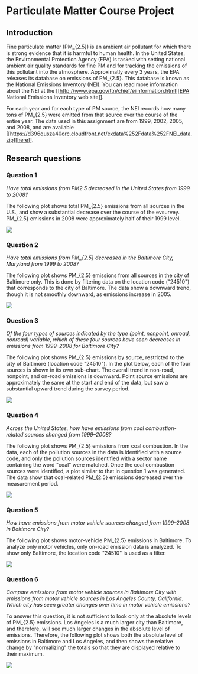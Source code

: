 # Particulate Matter Course Project

## Introduction

Fine particulate matter (PM_{2.5}) is an ambient air pollutant for which
there is strong evidence that it is harmful to human health. In the
United States, the Environmental Protection Agency (EPA) is tasked
with setting national ambient air quality standards for fine PM and
for tracking the emissions of this pollutant into the
atmosphere. Approximatly every 3 years, the EPA releases its database
on emissions of PM_{2.5}. This database is known as the National
Emissions Inventory (NEI). You can read more information about the NEI
at the 
[[http://www.epa.gov/ttn/chief/eiinformation.html][EPA National Emissions Inventory web site]].

For each year and for each type of PM source, the NEI records how many
tons of PM_{2.5} were emitted from that source over the course of the
entire year. The data used in this assignment are from 1999, 2002,
2005, and 2008, and are available [[https://d396qusza40orc.cloudfront.net/exdata%252Fdata%252FNEI_data.zip][here]].

## Research questions

### Question 1

*Have total emissions from PM2.5 decreased in the United
States from 1999 to 2008?*

The following plot shows total PM_{2.5} emissions from all sources in
the U.S., and show a substantial decrease over the course of the
evsurvey.  PM_{2.5} emissions in 2008 were approximately half of their
1999 level.

![](./plot1.png) 

### Question 2

*Have total emissions from PM_{2.5} decreased in the Baltimore City,
Maryland from 1999 to 2008?*

The following plot shows PM_{2.5} emissions from all sources in the
city of Baltimore only.  This is done by filtering data on the
location code ("24510") that corresponds to the city of Baltimore.
The data show a downward trend, though it is not smoothly downward, as
emissions increase in 2005.

![](./plot2.png) 

### Question 3

*Of the four types of sources indicated by the type (point, nonpoint,
onroad, nonroad) variable, which of these four sources have seen
decreases in emissions from 1999–2008 for Baltimore City?*

The following plot shows PM_{2.5} emissions by source, restricted to
the city of Baltimore (location code "24510").  In the plot below,
each of the four sources is shown in its own sub-chart.  The overall
trend in non-road, nonpoint, and on-road emissions is downward.  Point
source emissions are approximately the same at the start and end of
the data, but saw a substantial upward trend during the survey period.

![](./plot3.png) 

### Question 4

*Across the United States, how have emissions from coal
combustion-related sources changed from 1999–2008?*

The following plot shows PM_{2.5} emissions from coal combustion.  In
the data, each of the pollution sources in the data is identified with
a source code, and only the pollution sources identified with a sector
name containing the word "coal" were matched.  Once the coal
combustion sources were identified, a plot similar to that in question
1 was generated.  The data show that coal-related PM_{2.5} emissions
decreased over the measurement period.

![](./plot4.png)

### Question 5

*How have emissions from motor vehicle sources changed from 1999–2008
in Baltimore City?*

The following plot shows motor-vehicle PM_{2.5} emissions in
Baltimore.  To analyze only motor vehicles, only on-road emission data
is analyzed.  To show only Baltimore, the location code "24510" is
used as a filter.

![](./plot5.png)

### Question 6

*Compare emissions from motor vehicle sources in Baltimore City with
emissions from motor vehicle sources in Los Angeles County,
California. Which city has seen greater changes over time in motor
vehicle emissions?*

To answer this question, it is not sufficient to look only at the
absolute levels of PM_{2.5} emissions.  Los Angeles is a much larger
city than Baltimore, and therefore, will see much larger changes in
the absolute level of emissions.  Therefore, the following plot shows
both the absolute level of emissions in Baltimore and Los Angeles, and
then shows the relative change by "normalizing" the totals so that
they are displayed relative to their maximum.

![](./plot6.png)